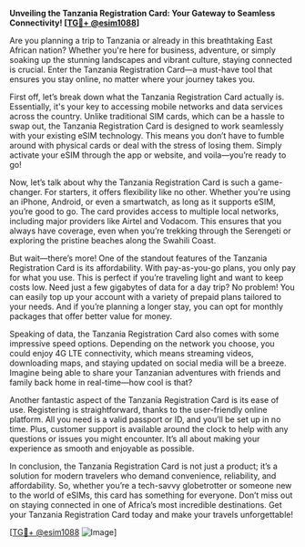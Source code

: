 **Unveiling the Tanzania Registration Card: Your Gateway to Seamless Connectivity! [[TG💪+ @esim1088](https://t.me/s/esim1088)]**

Are you planning a trip to Tanzania or already in this breathtaking East African nation? Whether you're here for business, adventure, or simply soaking up the stunning landscapes and vibrant culture, staying connected is crucial. Enter the Tanzania Registration Card—a must-have tool that ensures you stay online, no matter where your journey takes you.

First off, let’s break down what the Tanzania Registration Card actually is. Essentially, it's your key to accessing mobile networks and data services across the country. Unlike traditional SIM cards, which can be a hassle to swap out, the Tanzania Registration Card is designed to work seamlessly with your existing eSIM technology. This means you don’t have to fumble around with physical cards or deal with the stress of losing them. Simply activate your eSIM through the app or website, and voila—you’re ready to go!

Now, let’s talk about why the Tanzania Registration Card is such a game-changer. For starters, it offers flexibility like no other. Whether you're using an iPhone, Android, or even a smartwatch, as long as it supports eSIM, you’re good to go. The card provides access to multiple local networks, including major providers like Airtel and Vodacom. This ensures that you always have coverage, even when you’re trekking through the Serengeti or exploring the pristine beaches along the Swahili Coast.

But wait—there’s more! One of the standout features of the Tanzania Registration Card is its affordability. With pay-as-you-go plans, you only pay for what you use. This is perfect if you’re traveling light and want to keep costs low. Need just a few gigabytes of data for a day trip? No problem! You can easily top up your account with a variety of prepaid plans tailored to your needs. And if you’re planning a longer stay, you can opt for monthly packages that offer better value for money.

Speaking of data, the Tanzania Registration Card also comes with some impressive speed options. Depending on the network you choose, you could enjoy 4G LTE connectivity, which means streaming videos, downloading maps, and staying updated on social media will be a breeze. Imagine being able to share your Tanzanian adventures with friends and family back home in real-time—how cool is that?

Another fantastic aspect of the Tanzania Registration Card is its ease of use. Registering is straightforward, thanks to the user-friendly online platform. All you need is a valid passport or ID, and you’ll be set up in no time. Plus, customer support is available around the clock to help with any questions or issues you might encounter. It’s all about making your experience as smooth and enjoyable as possible.

In conclusion, the Tanzania Registration Card is not just a product; it’s a solution for modern travelers who demand convenience, reliability, and affordability. So, whether you’re a tech-savvy globetrotter or someone new to the world of eSIMs, this card has something for everyone. Don’t miss out on staying connected in one of Africa’s most incredible destinations. Get your Tanzania Registration Card today and make your travels unforgettable!

[[TG💪+ @esim1088](https://t.me/s/esim1088) ![Image](https://i.postimg.cc/Y0z9fWf4/image.png)]
